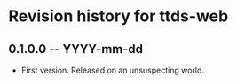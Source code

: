 # Revision history for ttds-web

## 0.1.0.0 -- YYYY-mm-dd

* First version. Released on an unsuspecting world.
